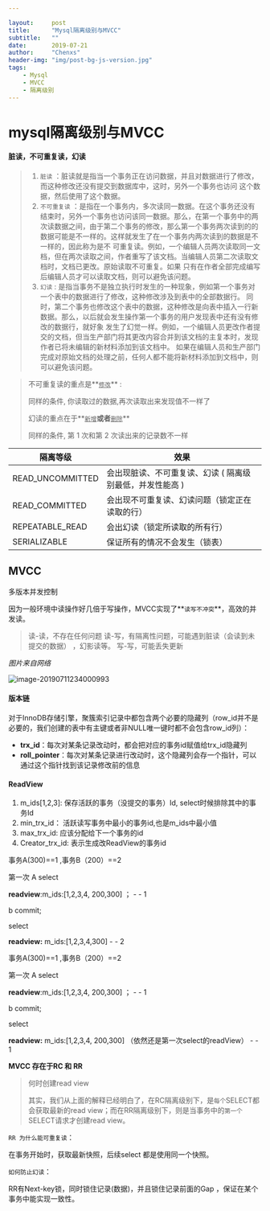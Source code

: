 ```yaml
---

layout:     post
title:      "Mysql隔离级别与MVCC"
subtitle:   ""
date:       2019-07-21
author:     "Chenxs"
header-img: "img/post-bg-js-version.jpg"
tags:
    - Mysql
    - MVCC
    - 隔离级别
---
```


# mysql隔离级别与MVCC

#### 脏读，不可重复读，幻读 

> 1. `脏读` ：脏读就是指当一个事务正在访问数据，并且对数据进行了修改，而这种修改还没有提交到数据库中，这时，另外一个事务也访问 这个数据，然后使用了这个数据。 
> 2. `不可重复读` ：是指在一个事务内，多次读同一数据。在这个事务还没有结束时，另外一个事务也访问该同一数据。那么，在第一个事务中的两 次读数据之间，由于第二个事务的修改，那么第一个事务两次读到的的数据可能是不一样的。这样就发生了在一个事务内两次读到的数据是不一样的，因此称为是不 可重复读。例如，一个编辑人员两次读取同一文档，但在两次读取之间，作者重写了该文档。当编辑人员第二次读取文档时，文档已更改。原始读取不可重复。如果 只有在作者全部完成编写后编辑人员才可以读取文档，则可以避免该问题。 
> 3. `幻读` : 是指当事务不是独立执行时发生的一种现象，例如第一个事务对一个表中的数据进行了修改，这种修改涉及到表中的全部数据行。 同时，第二个事务也修改这个表中的数据，这种修改是向表中插入一行新数据。那么，以后就会发生操作第一个事务的用户发现表中还有没有修改的数据行，就好象 发生了幻觉一样。例如，一个编辑人员更改作者提交的文档，但当生产部门将其更改内容合并到该文档的主复本时，发现作者已将未编辑的新材料添加到该文档中。 如果在编辑人员和生产部门完成对原始文档的处理之前，任何人都不能将新材料添加到文档中，则可以避免该问题。

 

> 不可重复读的重点是**<u>`修改`</u>** : 
>
> 同样的条件, 你读取过的数据,再次读取出来发现值不一样了 
>
> 幻读的重点在于**<u>`新增`</u>**或者**<u>`删除`</u>** 
>
> 同样的条件, 第 1 次和第 2 次读出来的记录数不一样 

| 隔离等级         | 效果                                                      |
| ---------------- | --------------------------------------------------------- |
| READ_UNCOMMITTED | 会出现脏读、不可重复读、幻读 ( 隔离级别最低，并发性能高 ) |
| READ_COMMITTED   | 会出现不可重复读、幻读问题（锁定正在读取的行）            |
| REPEATABLE_READ  | 会出幻读（锁定所读取的所有行）                            |
| SERIALIZABLE     | 保证所有的情况不会发生（锁表）                            |



## MVCC

多版本并发控制

因为一般环境中读操作好几倍于写操作，MVCC实现了**`读写不冲突`**，高效的并发读。

> 读-读，不存在任何问题
> 读-写，有隔离性问题，可能遇到脏读（会读到未提交的数据） ，幻影读等。
> 写-写，可能丢失更新

*图片来自网络*

![image-20190711234000993](../_site/img/image-20190711234000993.png)



#### 版本链

对于InnoDB存储引擎，聚簇索引记录中都包含两个必要的隐藏列（row_id并不是必要的，我们创建的表中有主键或者非NULL唯一键时都不会包含row_id列）：

- **trx_id**：每次对某条记录改动时，都会把对应的事务id赋值给trx_id隐藏列
- **roll_pointer**：每次对某条记录进行改动时，这个隐藏列会存一个指针，可以通过这个指针找到该记录修改前的信息



####  ReadView

1. m_ids[1,2,3]: 保存活跃的事务（没提交的事务）Id, select时候排除其中的事务Id
2. min_trx_id： 活跃读写事务中最小的事务id,也是m_ids中最小值
3. max_trx_id: 应该分配给下一个事务的id
4. Creator_trx_id: 表示生成改ReadView的事务id

<!--RC -->

事务A(300)==1 ,事务B（200）==2

第一次 A select 

**readview**:m_ids:[1,2,3,4, 200,300] ； - - 1

b commit;

select

**readview:** m_ids:[1,2,3,4,300]  - - 2



<!--RR -->

事务A(300)==1 ,事务B（200）==2

第一次 A select 

**readview**:m_ids:[1,2,3,4, 200,300] ； - - 1

b commit;

select

**readview:** m_ids:[1,2,3,4, 200,300]  （依然还是第一次select的readView）  - - 1



**MVCC 存在于RC 和 RR** 

> 何时创建read view 
>
> 其实，我们从上面的解释已经明白了，在RC隔离级别下，是`每个`SELECT都会获取最新的read view；而在RR隔离级别下，则是当事务中的`第一个`SELECT请求才创建read view。

 

`RR 为什么能可重复读`： 

在事务开始时，获取最新快照，后续select 都是使用同一个快照。 

`如何防止幻读`： 

RR有Next-key锁，同时锁住记录(数据)，并且锁住记录前面的Gap ，保证在某个事务中能实现一致性。 



